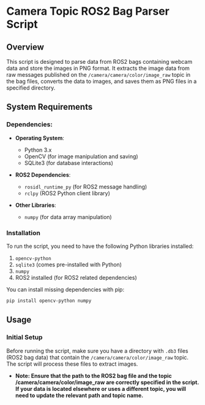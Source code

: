 # Camera Topic ROS2 Bag Parser Script 

## Overview
This script is designed to parse data from ROS2 bags containing webcam data and store the images in PNG format. It extracts the image data from raw messages published on the `/camera/camera/color/image_raw` topic in the bag files, converts the data to images, and saves them as PNG files in a specified directory.

## System Requirements

### Dependencies:
- **Operating System**:
  - Python 3.x
  - OpenCV (for image manipulation and saving)
  - SQLite3 (for database interactions)
  
- **ROS2 Dependencies**:
  - `rosidl_runtime_py` (for ROS2 message handling)
  - `rclpy` (ROS2 Python client library)

- **Other Libraries**:
  - `numpy` (for data array manipulation)

### Installation

To run the script, you need to have the following Python libraries installed:
1. `opencv-python`
2. `sqlite3` (comes pre-installed with Python)
3. `numpy`
4. ROS2 installed (for ROS2 related dependencies)

You can install missing dependencies with pip:
```bash
pip install opencv-python numpy
```
## Usage
### Initial Setup
Before running the script, make sure you have a directory with `.db3` files (ROS2 bag data) that contain the `/camera/camera/color/image_raw` topic. The script will process these files to extract images.

* **Note: Ensure that the path to the ROS2 bag file and the topic /camera/camera/color/image_raw are correctly specified in the script. If your data is located elsewhere or uses a different topic, you will need to update the relevant path and topic name.**
